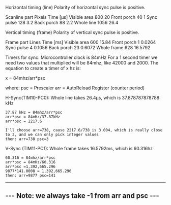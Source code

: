 Horizontal timing (line)
Polarity of horizontal sync pulse is positive.

Scanline part	Pixels	Time [µs]
Visible area	800		20
Front porch		40		1
Sync pulse		128		3.2
Back porch		88		2.2
Whole line		1056	26.4

Vertical timing (frame)
Polarity of vertical sync pulse is positive.

Frame part		Lines	Time [ms]
Visible area	600		15.84
Front porch		1		0.0264
Sync pulse		4		0.1056
Back porch		23		0.6072
Whole frame		628		16.5792


Timers for sync:
Microcontroller clock is 84mHz
For a 1 second timer we need two values that multiplied will be 84mhz, like 42000 and 2000.
The equation to create a timer of x hz is:

x = 84mhz/arr*psc

where:
psc = Prescaler
arr = AutoReload Register (counter period)

H-Sync(TIM10-PC0):
	Whole line takes 26.4µs, which is 37.878787878788 kHz
	
	37.87 kHz = 84mhz/arr*psc
	arr*psc = 84mHz/37.87kHz
	arr*psc = 2217.6
	
	I'll choose arr=738, cause 2217.6/738 is 3.004, which is really close to 3, and we can only pick integer values
	then: arr=738 psc=3
	

V-Sync (TIM11-PC1): 
	Whole frame takes 16.5792ms, which is 60.316hz
	
	60.316 = 84mhz/arr*psc
	arr*psc = 84mHz/60.316
	arr*psc =1,392,665.296
	9877*141.0008 = 1,392,665.296
	then: arr=9877 psc=141
	
----------------------------------------------------------------
--- 	    Note: we always take -1 from arr and psc	     ---
----------------------------------------------------------------
	
